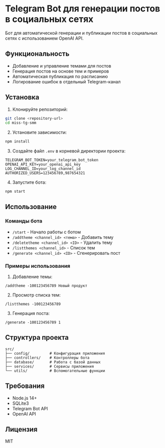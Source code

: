 # Telegram Bot для генерации постов в социальных сетях

Бот для автоматической генерации и публикации постов в социальных сетях с использованием OpenAI API.

## Функциональность

- Добавление и управление темами для постов
- Генерация постов на основе тем и примеров
- Автоматическая публикация по расписанию
- Логирование ошибок в отдельный Telegram-канал

## Установка

1. Клонируйте репозиторий:
```bash
git clone <repository-url>
cd miss-tg-smm
```

2. Установите зависимости:
```bash
npm install
```

3. Создайте файл `.env` в корневой директории проекта:
```env
TELEGRAM_BOT_TOKEN=your_telegram_bot_token
OPENAI_API_KEY=your_openai_api_key
LOG_CHANNEL_ID=your_log_channel_id
AUTHORIZED_USERS=123456789,987654321
```

4. Запустите бота:
```bash
npm start
```

## Использование

### Команды бота

- `/start` - Начало работы с ботом
- `/addtheme <channel_id> <тема>` - Добавить тему
- `/deletetheme <channel_id> <ID>` - Удалить тему
- `/listthemes <channel_id>` - Список тем
- `/generate <channel_id> <ID>` - Сгенерировать пост

### Примеры использования

1. Добавление темы:
```
/addtheme -100123456789 Новый продукт
```

2. Просмотр списка тем:
```
/listthemes -100123456789
```

3. Генерация поста:
```
/generate -100123456789 1
```

## Структура проекта

```
src/
├── config/         # Конфигурация приложения
├── controllers/    # Контроллеры бота
├── database/       # Работа с базой данных
├── services/       # Сервисы приложения
└── utils/          # Вспомогательные функции
```

## Требования

- Node.js 14+
- SQLite3
- Telegram Bot API
- OpenAI API

## Лицензия

MIT 